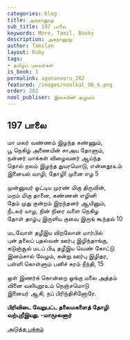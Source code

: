 ```yaml
---
categories: blog
title: அகநானூறு
sub_title: 197 பாலை
keywords: More, Tamil, Books
description: அகநானூறு
author: Tamilan
layout: Ruby
tags:
- தமிழ்ப் புலவர்கள்
is_book: 1
permalink: agananooru_202
featured: /images/noolkal_96_6.png
order: 202
nool_publiser: இசையினி குழுமம்
---
```



## 197 பாலை

மா மலர் வண்ணம் இழந்த கண்ணும்,  
பூ நெகிழ் அணையின் சாஅய தோளும்,  
நன்னர் மாக்கள் விழைவனர் ஆய்ந்த  
தொல் நலம் இழந்த துயரமொடு, என்னதூஉம்  
இனையல் வாழி, தோழி! முனை எழ 5

முன்னுவர் ஓட்டிய முரண் மிகு திருவின்,  
மறம் மிகு தானை, கண்ணன் எழினி  
தேம் முது குன்றம் இறந்தனர் ஆயினும்,  
நீடலர் யாழ, நின் நிரை வளை நெகிழ  
தோள் தாழ்பு இருளிய குவை இருங் கூந்தல் 10

மடவோள் தழீஇய விறலோன் மார்பில்  
புன் தலைப் புதல்வன் ஊர்பு இழிந்தாங்கு,  
கடுஞ்சூல் மடப் பிடி தழீஇய வெண் கோட்டு  
இனம்சால் வேழம், கன்று ஊர்பு இழிதர,  
பள்ளி கொள்ளும் பனிச் சுரம் நீந்தி, 15

ஒள் இணர்க் கொன்றை ஓங்கு மலை அத்தம்  
வினை வலியுறூஉம் நெஞ்சமொடு  
இனையர் ஆகி, நப் பிரிந்திசினோரே.

**பிரிவிடை வேறுபட்ட தலைமகளைத் தோழி  
வற்புறீஇயது. -மாமூலனார்**

[அடுத்த பக்கம்](agananooru_203)